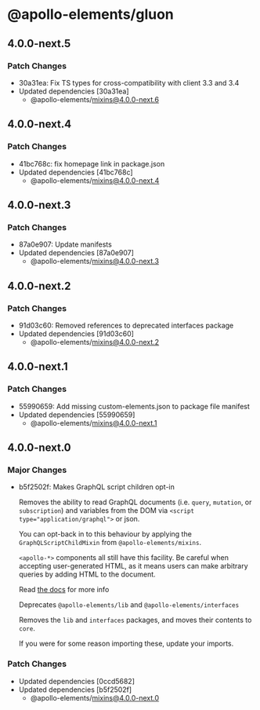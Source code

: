 # @apollo-elements/gluon

## 4.0.0-next.5

### Patch Changes

- 30a31ea: Fix TS types for cross-compatibility with client 3.3 and 3.4
- Updated dependencies [30a31ea]
  - @apollo-elements/mixins@4.0.0-next.6

## 4.0.0-next.4

### Patch Changes

- 41bc768c: fix homepage link in package.json
- Updated dependencies [41bc768c]
  - @apollo-elements/mixins@4.0.0-next.4

## 4.0.0-next.3

### Patch Changes

- 87a0e907: Update manifests
- Updated dependencies [87a0e907]
  - @apollo-elements/mixins@4.0.0-next.3

## 4.0.0-next.2

### Patch Changes

- 91d03c60: Removed references to deprecated interfaces package
- Updated dependencies [91d03c60]
  - @apollo-elements/mixins@4.0.0-next.2

## 4.0.0-next.1

### Patch Changes

- 55990659: Add missing custom-elements.json to package file manifest
- Updated dependencies [55990659]
  - @apollo-elements/mixins@4.0.0-next.1

## 4.0.0-next.0

### Major Changes

- b5f2502f: Makes GraphQL script children opt-in

  Removes the ability to read GraphQL documents (i.e. `query`, `mutation`, or `subscription`) and variables from the DOM via `<script type="application/graphql">` or json.

  You can opt-back in to this behaviour by applying the `GraphQLScriptChildMixin` from `@apollo-elements/mixins`.

  `<apollo-*>` components all still have this facility. Be careful when accepting user-generated HTML, as it means users can make arbitrary queries by adding HTML to the document.

  Read [the docs](https://apolloelements.dev/api/libraries/mixins/graphql-script-child-mixin/) for more info

  Deprecates `@apollo-elements/lib` and `@apollo-elements/interfaces`

  Removes the `lib` and `interfaces` packages, and moves their contents to `core`.

  If you were for some reason importing these, update your imports.

### Patch Changes

- Updated dependencies [0ccd5682]
- Updated dependencies [b5f2502f]
  - @apollo-elements/mixins@4.0.0-next.0
